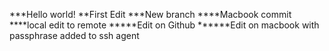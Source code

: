 ***Hello world!
**First Edit
***New branch
****Macbook commit
****local edit to remote
*****Edit on Github
******Edit on macbook with passphrase added to ssh agent
